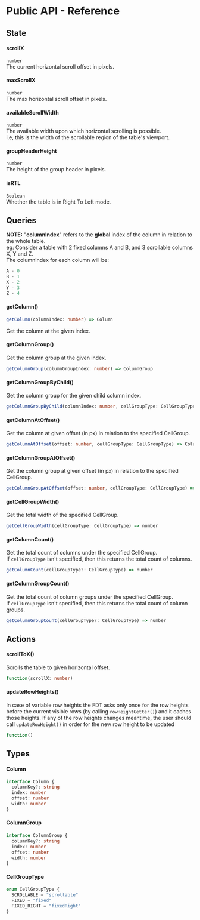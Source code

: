 Public API - Reference
==========================

## State
#### scrollX
`number`
<br>The current horizontal scroll offset in pixels.

#### maxScrollX
`number`
<br>
The max horizontal scroll offset in pixels.

#### availableScrollWidth
`number`
<br>
The available width upon which horizontal scrolling is possible.
<br>i.e, this is the width of the scrollable region of the table's viewport.

#### groupHeaderHeight
`number`
<br>
The height of the group header in pixels.

#### isRTL
`Boolean`
<br>
Whether the table is in Right To Left mode.

## Queries
<div class="note">
<b>NOTE:</b>
"<b>columnIndex</b>" refers to the <b>global</b> index of the column in relation to the whole table.
<br>eg: Consider a table with 2 fixed columns A and B, and 3 scrollable columns X, Y and Z.
<br>The columnIndex for each column will be:

```js
A - 0
B - 1
X - 2
Y - 3
Z - 4
```
</div>

#### getColumn()
```ts
getColumn(columnIndex: number) => Column
```
Get the column at the given index.
#### getColumnGroup()
Get the column group at the given index.
```ts
getColumnGroup(columnGroupIndex: number) => ColumnGroup
```
#### getColumnGroupByChild()
Get the column group for the given child column index.
```ts
getColumnGroupByChild(columnIndex: number, cellGroupType: CellGroupType) => ColumnGroup
```
#### getColumnAtOffset()
Get the column at given offset (in px) in relation to the specified CellGroup.
```ts
getColumnAtOffset(offset: number, cellGroupType: CellGroupType) => Column
```
#### getColumnGroupAtOffset()
Get the column group at given offset (in px) in relation to the specified CellGroup.
```ts
getColumnGroupAtOffset(offset: number, cellGroupType: CellGroupType) => ColumnGroup
```
#### getCellGroupWidth()
Get the total width of the specified CellGroup.
```ts
getCellGroupWidth(cellGroupType: CellGroupType) => number
```
#### getColumnCount()
Get the total count of columns under the specified CellGroup.
<br>
If `cellGroupType` isn't specified, then this returns the total count of columns.
```ts
getColumnCount(cellGroupType?: CellGroupType) => number
```
#### getColumnGroupCount()
Get the total count of column groups under the specified CellGroup.
<br>
If `cellGroupType` isn't specified, then this returns the total count of column groups.
```ts
getColumnGroupCount(cellGroupType?: CellGroupType) => number
```

## Actions
#### scrollToX()
Scrolls the table to given horizontal offset.
```ts
function(scrollX: number)
```

#### updateRowHeights()
In case of variable row heights the FDT asks only once for the row heights before the current visible rows (by calling `rowHeightGetter()`) and it caches those heights.
If any of the row heights changes meantime, the user should call `updateRowHeight()` in order for the new row height to be updated
```ts
function()
```


## Types
#### Column
```ts
interface Column {
  columnKey?: string
  index: number
  offset: number
  width: number
}
```
#### ColumnGroup
```ts
interface ColumnGroup {
  columnKey?: string
  index: number
  offset: number
  width: number
}
```
#### CellGroupType
```ts
enum CellGroupType {
  SCROLLABLE = "scrollable"
  FIXED = "fixed"
  FIXED_RIGHT = "fixedRight"
}
```